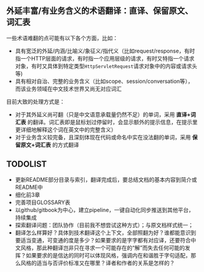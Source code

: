 ## 外延丰富/有业务含义的术语翻译：直译、保留原文、词汇表

一些术语难翻的点可能有以下各个方面，比如：

* 具有宽泛的外延/内涵/比喻义/象征义/指代义（比如request/response，有时指一个HTTP层面的请求，有时指一个应用层级的请求，有时又特指一个请求对象，有时又具体到特定类型`HttpServletRequest`请求对象中的内容或请求头等)
* 具有相对自治、完整的业务含义（比如scope、session/conversation等），而该业务领域在中文技术世界又尚无对应词汇

目前大致的处理方式是：

* 对于其外延义尚可翻（只是中文语意承载量仍然不足）的单词，采用 **直译+词汇表** 的翻译。词汇表即是鼠标划过停留时，会显示额外的提示信息，在提示里更详细地解释这个词在英文中的完整含义）
* 对于业务含义较完备，且深刻体现在代码或命名中实在没法翻的单词，采用 **保留原文+词汇表** 的方式翻译


## TODOLIST

* 更新README部分目录与索引，翻译完成后，要总结文档的基本内容到简介或README中
* 细化前3章
* 完善项目GLOSSARY表
* 以github/gitbook为中心，建立pipeline，一键自动化同步推送到其他平台，持续集成
* 探索翻译问题：团队协作（目前我不想尝试这种方式）；与原文档样式统一；
* 翻译怎么样算好？具体到技术翻译这个上下文，全部照翻为好？谁都能意识到要适当变通，可变通的度是多少？如果要求的是字字都有对应译，还要符合中文风格，那此种翻译岂非只在寻求一个可能存在的“解”而失去任何可能的发挥？如果要求的是信达的同时可以体现风格，强调内在和谐胜于字句适配，那么风格的适当与否评价标准又在哪里？译者和作者的关系是怎样的？
